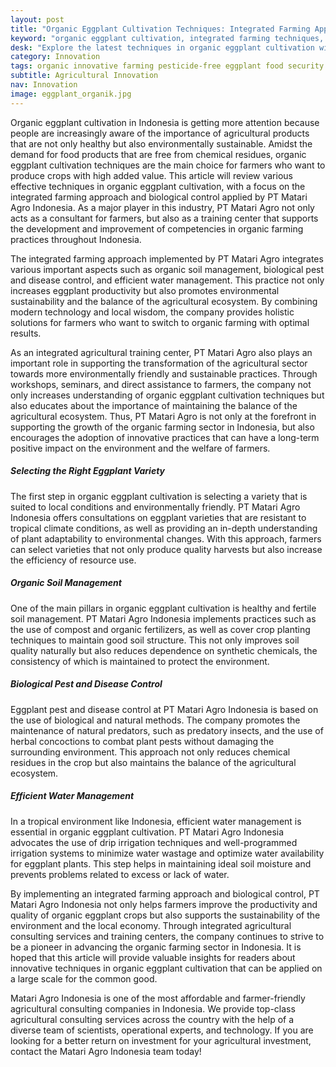 ```yaml
---
layout: post
title: "Organic Eggplant Cultivation Techniques: Integrated Farming Approach and Biological Control"
keyword: "organic eggplant cultivation, integrated farming techniques, biological control, agricultural consultant, agricultural training, PT Matari Agro Indonesia"
desk: "Explore the latest techniques in organic eggplant cultivation with an integrated farming approach and biological control at PT Matari Agro Indonesia"
category: Innovation
tags: organic innovative farming pesticide-free eggplant food security consultant
subtitle: Agricultural Innovation
nav: Innovation
image: eggplant_organik.jpg
---
```


Organic eggplant cultivation in Indonesia is getting more attention because people are increasingly aware of the importance of agricultural products that are not only healthy but also environmentally sustainable. Amidst the demand for food products that are free from chemical residues, organic eggplant cultivation techniques are the main choice for farmers who want to produce crops with high added value. This article will review various effective techniques in organic eggplant cultivation, with a focus on the integrated farming approach and biological control applied by PT Matari Agro Indonesia. As a major player in this industry, PT Matari Agro not only acts as a consultant for farmers, but also as a training center that supports the development and improvement of competencies in organic farming practices throughout Indonesia.

The integrated farming approach implemented by PT Matari Agro integrates various important aspects such as organic soil management, biological pest and disease control, and efficient water management. This practice not only increases eggplant productivity but also promotes environmental sustainability and the balance of the agricultural ecosystem. By combining modern technology and local wisdom, the company provides holistic solutions for farmers who want to switch to organic farming with optimal results.

As an integrated agricultural training center, PT Matari Agro also plays an important role in supporting the transformation of the agricultural sector towards more environmentally friendly and sustainable practices. Through workshops, seminars, and direct assistance to farmers, the company not only increases understanding of organic eggplant cultivation techniques but also educates about the importance of maintaining the balance of the agricultural ecosystem. Thus, PT Matari Agro is not only at the forefront in supporting the growth of the organic farming sector in Indonesia, but also encourages the adoption of innovative practices that can have a long-term positive impact on the environment and the welfare of farmers.

##### Selecting the Right Eggplant Variety
The first step in organic eggplant cultivation is selecting a variety that is suited to local conditions and environmentally friendly. PT Matari Agro Indonesia offers consultations on eggplant varieties that are resistant to tropical climate conditions, as well as providing an in-depth understanding of plant adaptability to environmental changes. With this approach, farmers can select varieties that not only produce quality harvests but also increase the efficiency of resource use.

##### Organic Soil Management
One of the main pillars in organic eggplant cultivation is healthy and fertile soil management. PT Matari Agro Indonesia implements practices such as the use of compost and organic fertilizers, as well as cover crop planting techniques to maintain good soil structure. This not only improves soil quality naturally but also reduces dependence on synthetic chemicals, the consistency of which is maintained to protect the environment.

##### Biological Pest and Disease Control
Eggplant pest and disease control at PT Matari Agro Indonesia is based on the use of biological and natural methods. The company promotes the maintenance of natural predators, such as predatory insects, and the use of herbal concoctions to combat plant pests without damaging the surrounding environment. This approach not only reduces chemical residues in the crop but also maintains the balance of the agricultural ecosystem.

##### Efficient Water Management
In a tropical environment like Indonesia, efficient water management is essential in organic eggplant cultivation. PT Matari Agro Indonesia advocates the use of drip irrigation techniques and well-programmed irrigation systems to minimize water wastage and optimize water availability for eggplant plants. This step helps in maintaining ideal soil moisture and prevents problems related to excess or lack of water.

By implementing an integrated farming approach and biological control, PT Matari Agro Indonesia not only helps farmers improve the productivity and quality of organic eggplant crops but also supports the sustainability of the environment and the local economy. Through integrated agricultural consulting services and training centers, the company continues to strive to be a pioneer in advancing the organic farming sector in Indonesia. It is hoped that this article will provide valuable insights for readers about innovative techniques in organic eggplant cultivation that can be applied on a large scale for the common good.

Matari Agro Indonesia is one of the most affordable and farmer-friendly agricultural consulting companies in Indonesia. We provide top-class agricultural consulting services across the country with the help of a diverse team of scientists, operational experts, and technology. If you are looking for a better return on investment for your agricultural investment, contact the Matari Agro Indonesia team today!
